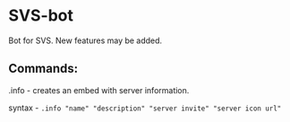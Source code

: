 # SVS-bot
Bot for SVS. New features may be added.

## Commands:
.info - creates an embed with server information.

syntax - `.info "name" "description" "server invite" "server icon url"`
